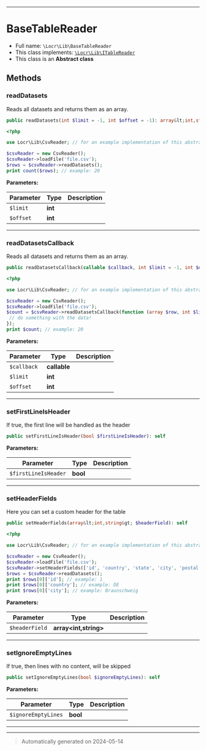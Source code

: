 ***

# BaseTableReader





* Full name: `\Locr\Lib\BaseTableReader`
* This class implements:
[`\Locr\Lib\ITableReader`](./ITableReader.md)
* This class is an **Abstract class**




## Methods


### readDatasets

Reads all datasets and returns them as an array.

```php
public readDatasets(int $limit = -1, int $offset = -1): array&lt;int,string[]&gt;
```

```php
<?php

use Locr\Lib\CsvReader; // for an example implementation of this abstract class!

$csvReader = new CsvReader();
$csvReader->loadFile('file.csv');
$rows = $csvReader->readDatasets();
print count($rows); // example: 20
```






**Parameters:**

| Parameter | Type | Description |
|-----------|------|-------------|
| `$limit` | **int** |  |
| `$offset` | **int** |  |





***

### readDatasetsCallback

Reads all datasets and returns them as an array.

```php
public readDatasetsCallback(callable $callback, int $limit = -1, int $offset = -1): int
```

```php
<?php

use Locr\Lib\CsvReader; // for an example implementation of this abstract class!

$csvReader = new CsvReader();
$csvReader->loadFile('file.csv');
$count = $csvReader->readDatasetsCallback(function (array $row, int $line) {
 // do something with the data!
});
print $count; // example: 20
```






**Parameters:**

| Parameter | Type | Description |
|-----------|------|-------------|
| `$callback` | **callable** |  |
| `$limit` | **int** |  |
| `$offset` | **int** |  |





***

### setFirstLineIsHeader

If true, the first line will be handled as the header

```php
public setFirstLineIsHeader(bool $firstLineIsHeader): self
```








**Parameters:**

| Parameter | Type | Description |
|-----------|------|-------------|
| `$firstLineIsHeader` | **bool** |  |





***

### setHeaderFields

Here you can set a custom header for the table

```php
public setHeaderFields(array&lt;int,string&gt; $headerField): self
```

```php
<?php

use Locr\Lib\CsvReader; // for an example implementation of this abstract class!

$csvReader = new CsvReader();
$csvReader->loadFile('file.csv');
$csvReader->setHeaderFields(['id', 'country', 'state', 'city', 'postal', 'street']);
$rows = $csvReader->readDatasets();
print $rows[0]['id']; // example: 1
print $rows[0]['country']; // example: DE
print $rows[0]['city']; // example: Braunschweig
```






**Parameters:**

| Parameter | Type | Description |
|-----------|------|-------------|
| `$headerField` | **array<int,string>** |  |





***

### setIgnoreEmptyLines

If true, then lines with no content, will be skipped

```php
public setIgnoreEmptyLines(bool $ignoreEmptyLines): self
```








**Parameters:**

| Parameter | Type | Description |
|-----------|------|-------------|
| `$ignoreEmptyLines` | **bool** |  |





***


***
> Automatically generated on 2024-05-14

